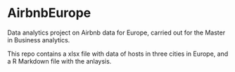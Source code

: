 # AirbnbEurope
Data analytics project on Airbnb data for Europe, carried out for the Master in Business analytics.

This repo contains a xlsx file with data of hosts in three cities in Europe, and a R Markdown file with the anlaysis.
